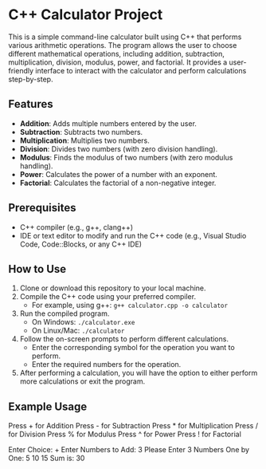 # C++ Calculator Project

This is a simple command-line calculator built using C++ that performs various arithmetic operations. The program allows the user to choose different mathematical operations, including addition, subtraction, multiplication, division, modulus, power, and factorial. It provides a user-friendly interface to interact with the calculator and perform calculations step-by-step.

## Features

- **Addition**: Adds multiple numbers entered by the user.
- **Subtraction**: Subtracts two numbers.
- **Multiplication**: Multiplies two numbers.
- **Division**: Divides two numbers (with zero division handling).
- **Modulus**: Finds the modulus of two numbers (with zero modulus handling).
- **Power**: Calculates the power of a number with an exponent.
- **Factorial**: Calculates the factorial of a non-negative integer.

## Prerequisites

- C++ compiler (e.g., g++, clang++)
- IDE or text editor to modify and run the C++ code (e.g., Visual Studio Code, Code::Blocks, or any C++ IDE)

## How to Use

1. Clone or download this repository to your local machine.
2. Compile the C++ code using your preferred compiler.
    - For example, using g++: `g++ calculator.cpp -o calculator`
3. Run the compiled program.
    - On Windows: `./calculator.exe`
    - On Linux/Mac: `./calculator`
4. Follow the on-screen prompts to perform different calculations.
    - Enter the corresponding symbol for the operation you want to perform.
    - Enter the required numbers for the operation.
5. After performing a calculation, you will have the option to either perform more calculations or exit the program.

## Example Usage

Press + for Addition
Press - for Subtraction
Press * for Multiplication
Press / for Division
Press % for Modulus
Press ^ for Power
Press ! for Factorial

Enter Choice: +
Enter Numbers to Add: 3
Please Enter 3 Numbers One by One: 5 10 15
Sum is: 30
